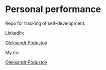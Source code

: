 # Personal performance

Repo for tracking of self-development.

LinkedIn: <div><a class="LI-simple-link" href='https://www.linkedin.com/in/opodustov'>Oleksandr Podustov</a></div>

My cv: <div><a class="LI-simple-link" href='https://goo.gl/y3vJ4c'>Oleksandr Podustov</a></div>
